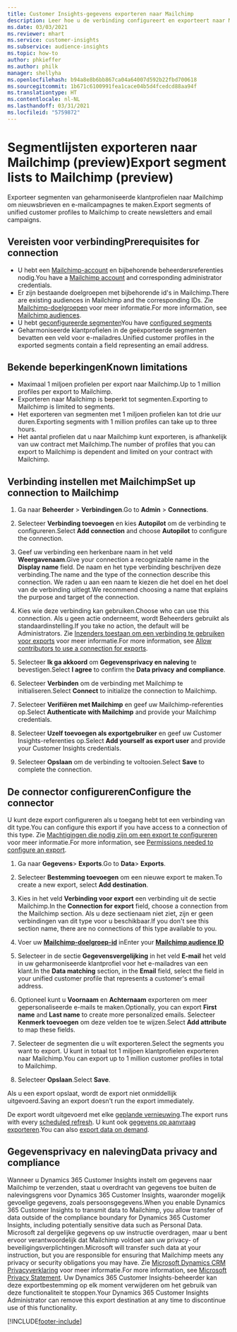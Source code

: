 ```yaml
---
title: Customer Insights-gegevens exporteren naar Mailchimp
description: Leer hoe u de verbinding configureert en exporteert naar Mailchimp.
ms.date: 03/03/2021
ms.reviewer: mhart
ms.service: customer-insights
ms.subservice: audience-insights
ms.topic: how-to
author: phkieffer
ms.author: philk
manager: shellyha
ms.openlocfilehash: b94a8e8b6bb867ca04a64007d592b22fbd700618
ms.sourcegitcommit: 1b671c6100991fea1cace04b5d4fcedcd88aa94f
ms.translationtype: HT
ms.contentlocale: nl-NL
ms.lasthandoff: 03/31/2021
ms.locfileid: "5759872"
---
```

# <a name="export-segment-lists-to-mailchimp-preview"></a><span data-ttu-id="f2cb2-103">Segmentlijsten exporteren naar Mailchimp (preview)</span><span class="sxs-lookup"><span data-stu-id="f2cb2-103">Export segment lists to Mailchimp (preview)</span></span>

<span data-ttu-id="f2cb2-104">Exporteer segmenten van geharmoniseerde klantprofielen naar Mailchimp om nieuwsbrieven en e-mailcampagnes te maken.</span><span class="sxs-lookup"><span data-stu-id="f2cb2-104">Export segments of unified customer profiles to Mailchimp to create newsletters and email campaigns.</span></span>

## <a name="prerequisites-for-connection"></a><span data-ttu-id="f2cb2-105">Vereisten voor verbinding</span><span class="sxs-lookup"><span data-stu-id="f2cb2-105">Prerequisites for connection</span></span>

-   <span data-ttu-id="f2cb2-106">U hebt een [Mailchimp-account](https://mailchimp.com/) en bijbehorende beheerdersreferenties nodig.</span><span class="sxs-lookup"><span data-stu-id="f2cb2-106">You have a [Mailchimp account](https://mailchimp.com/) and corresponding administrator credentials.</span></span>
-   <span data-ttu-id="f2cb2-107">Er zijn bestaande doelgroepen met bijbehorende id's in Mailchimp.</span><span class="sxs-lookup"><span data-stu-id="f2cb2-107">There are existing audiences in Mailchimp and the corresponding IDs.</span></span> <span data-ttu-id="f2cb2-108">Zie [Mailchimp-doelgroepen](https://mailchimp.com/help/create-audience/) voor meer informatie.</span><span class="sxs-lookup"><span data-stu-id="f2cb2-108">For more information, see [Mailchimp audiences](https://mailchimp.com/help/create-audience/).</span></span>
-   <span data-ttu-id="f2cb2-109">U hebt [geconfigureerde segmenten](segments.md)</span><span class="sxs-lookup"><span data-stu-id="f2cb2-109">You have [configured segments](segments.md)</span></span>
-   <span data-ttu-id="f2cb2-110">Geharmoniseerde klantprofielen in de geëxporteerde segmenten bevatten een veld voor e-mailadres.</span><span class="sxs-lookup"><span data-stu-id="f2cb2-110">Unified customer profiles in the exported segments contain a field representing an email address.</span></span>

## <a name="known-limitations"></a><span data-ttu-id="f2cb2-111">Bekende beperkingen</span><span class="sxs-lookup"><span data-stu-id="f2cb2-111">Known limitations</span></span>

- <span data-ttu-id="f2cb2-112">Maximaal 1 miljoen profielen per export naar Mailchimp.</span><span class="sxs-lookup"><span data-stu-id="f2cb2-112">Up to 1 million profiles per export to Mailchimp.</span></span>
- <span data-ttu-id="f2cb2-113">Exporteren naar Mailchimp is beperkt tot segmenten.</span><span class="sxs-lookup"><span data-stu-id="f2cb2-113">Exporting to Mailchimp is limited to segments.</span></span>
- <span data-ttu-id="f2cb2-114">Het exporteren van segmenten met 1 miljoen profielen kan tot drie uur duren.</span><span class="sxs-lookup"><span data-stu-id="f2cb2-114">Exporting segments with 1 million profiles can take up to three hours.</span></span> 
- <span data-ttu-id="f2cb2-115">Het aantal profielen dat u naar Mailchimp kunt exporteren, is afhankelijk van uw contract met Mailchimp.</span><span class="sxs-lookup"><span data-stu-id="f2cb2-115">The number of profiles that you can export to Mailchimp is dependent and limited on your contract with Mailchimp.</span></span>

## <a name="set-up-connection-to-mailchimp"></a><span data-ttu-id="f2cb2-116">Verbinding instellen met Mailchimp</span><span class="sxs-lookup"><span data-stu-id="f2cb2-116">Set up connection to Mailchimp</span></span>

1. <span data-ttu-id="f2cb2-117">Ga naar **Beheerder** > **Verbindingen**.</span><span class="sxs-lookup"><span data-stu-id="f2cb2-117">Go to **Admin** > **Connections**.</span></span>

1. <span data-ttu-id="f2cb2-118">Selecteer **Verbinding toevoegen** en kies **Autopilot** om de verbinding te configureren.</span><span class="sxs-lookup"><span data-stu-id="f2cb2-118">Select **Add connection** and choose **Autopilot** to configure the connection.</span></span>

1. <span data-ttu-id="f2cb2-119">Geef uw verbinding een herkenbare naam in het veld **Weergavenaam**.</span><span class="sxs-lookup"><span data-stu-id="f2cb2-119">Give your connection a recognizable name in the **Display name** field.</span></span> <span data-ttu-id="f2cb2-120">De naam en het type verbinding beschrijven deze verbinding.</span><span class="sxs-lookup"><span data-stu-id="f2cb2-120">The name and the type of the connection describe this connection.</span></span> <span data-ttu-id="f2cb2-121">We raden u aan een naam te kiezen die het doel en het doel van de verbinding uitlegt.</span><span class="sxs-lookup"><span data-stu-id="f2cb2-121">We recommend choosing a name that explains the purpose and target of the connection.</span></span>

1. <span data-ttu-id="f2cb2-122">Kies wie deze verbinding kan gebruiken.</span><span class="sxs-lookup"><span data-stu-id="f2cb2-122">Choose who can use this connection.</span></span> <span data-ttu-id="f2cb2-123">Als u geen actie onderneemt, wordt Beheerders gebruikt als standaardinstelling.</span><span class="sxs-lookup"><span data-stu-id="f2cb2-123">If you take no action, the default will be Administrators.</span></span> <span data-ttu-id="f2cb2-124">Zie [Inzenders toestaan om een verbinding te gebruiken voor exports](connections.md#allow-contributors-to-use-a-connection-for-exports) voor meer informatie.</span><span class="sxs-lookup"><span data-stu-id="f2cb2-124">For more information, see [Allow contributors to use a connection for exports](connections.md#allow-contributors-to-use-a-connection-for-exports).</span></span>

1. <span data-ttu-id="f2cb2-125">Selecteer **Ik ga akkoord** om **Gegevensprivacy en naleving** te bevestigen.</span><span class="sxs-lookup"><span data-stu-id="f2cb2-125">Select **I agree** to confirm the **Data privacy and compliance**.</span></span>

1. <span data-ttu-id="f2cb2-126">Selecteer **Verbinden** om de verbinding met Mailchimp te initialiseren.</span><span class="sxs-lookup"><span data-stu-id="f2cb2-126">Select **Connect** to initialize the connection to Mailchimp.</span></span>

1. <span data-ttu-id="f2cb2-127">Selecteer **Verifiëren met Mailchimp** en geef uw Mailchimp-referenties op.</span><span class="sxs-lookup"><span data-stu-id="f2cb2-127">Select **Authenticate with Mailchimp** and provide your Mailchimp credentials.</span></span>

1. <span data-ttu-id="f2cb2-128">Selecteer **Uzelf toevoegen als exportgebruiker** en geef uw Customer Insights-referenties op.</span><span class="sxs-lookup"><span data-stu-id="f2cb2-128">Select **Add yourself as export user** and provide your Customer Insights credentials.</span></span>

1. <span data-ttu-id="f2cb2-129">Selecteer **Opslaan** om de verbinding te voltooien.</span><span class="sxs-lookup"><span data-stu-id="f2cb2-129">Select **Save** to complete the connection.</span></span> 

## <a name="configure-the-connector"></a><span data-ttu-id="f2cb2-130">De connector configureren</span><span class="sxs-lookup"><span data-stu-id="f2cb2-130">Configure the connector</span></span>

<span data-ttu-id="f2cb2-131">U kunt deze export configureren als u toegang hebt tot een verbinding van dit type.</span><span class="sxs-lookup"><span data-stu-id="f2cb2-131">You can configure this export if you have access to a connection of this type.</span></span> <span data-ttu-id="f2cb2-132">Zie [Machtigingen die nodig zijn om een export te configureren](export-destinations.md#set-up-a-new-export) voor meer informatie.</span><span class="sxs-lookup"><span data-stu-id="f2cb2-132">For more information, see [Permissions needed to configure an export](export-destinations.md#set-up-a-new-export).</span></span>

1. <span data-ttu-id="f2cb2-133">Ga naar **Gegevens**> **Exports**.</span><span class="sxs-lookup"><span data-stu-id="f2cb2-133">Go to **Data**> **Exports**.</span></span>

1. <span data-ttu-id="f2cb2-134">Selecteer **Bestemming toevoegen** om een nieuwe export te maken.</span><span class="sxs-lookup"><span data-stu-id="f2cb2-134">To create a new export, select **Add destination**.</span></span>

1. <span data-ttu-id="f2cb2-135">Kies in het veld **Verbinding voor export** een verbinding uit de sectie Mailchimp.</span><span class="sxs-lookup"><span data-stu-id="f2cb2-135">In the **Connection for export** field, choose a connection from the Mailchimp section.</span></span> <span data-ttu-id="f2cb2-136">Als u deze sectienaam niet ziet, zijn er geen verbindingen van dit type voor u beschikbaar.</span><span class="sxs-lookup"><span data-stu-id="f2cb2-136">If you don't see this section name, there are no connections of this type available to you.</span></span>

1. <span data-ttu-id="f2cb2-137">Voer uw **[Mailchimp-doelgroep-id](https://mailchimp.com/help/find-audience-id/)** in</span><span class="sxs-lookup"><span data-stu-id="f2cb2-137">Enter your **[Mailchimp audience ID](https://mailchimp.com/help/find-audience-id/)**</span></span>

3. <span data-ttu-id="f2cb2-138">Selecteer in de sectie **Gegevensvergelijking** in het veld **E-mail** het veld in uw geharmoniseerde klantprofiel voor het e-mailadres van een klant.</span><span class="sxs-lookup"><span data-stu-id="f2cb2-138">In the **Data matching** section, in the **Email** field, select the field in your unified customer profile that represents a customer's email address.</span></span> 

1. <span data-ttu-id="f2cb2-139">Optioneel kunt u **Voornaam** en **Achternaam** exporteren om meer gepersonaliseerde e-mails te maken.</span><span class="sxs-lookup"><span data-stu-id="f2cb2-139">Optionally, you can export **First name** and **Last name** to create more personalized emails.</span></span> <span data-ttu-id="f2cb2-140">Selecteer **Kenmerk toevoegen** om deze velden toe te wijzen.</span><span class="sxs-lookup"><span data-stu-id="f2cb2-140">Select **Add attribute** to map these fields.</span></span>

1. <span data-ttu-id="f2cb2-141">Selecteer de segmenten die u wilt exporteren.</span><span class="sxs-lookup"><span data-stu-id="f2cb2-141">Select the segments you want to export.</span></span> <span data-ttu-id="f2cb2-142">U kunt in totaal tot 1 miljoen klantprofielen exporteren naar Mailchimp.</span><span class="sxs-lookup"><span data-stu-id="f2cb2-142">You can export up to 1 million customer profiles in total to Mailchimp.</span></span>

1. <span data-ttu-id="f2cb2-143">Selecteer **Opslaan**.</span><span class="sxs-lookup"><span data-stu-id="f2cb2-143">Select **Save**.</span></span>

<span data-ttu-id="f2cb2-144">Als u een export opslaat, wordt de export niet onmiddellijk uitgevoerd.</span><span class="sxs-lookup"><span data-stu-id="f2cb2-144">Saving an export doesn't run the export immediately.</span></span>

<span data-ttu-id="f2cb2-145">De export wordt uitgevoerd met elke [geplande vernieuwing](system.md#schedule-tab).</span><span class="sxs-lookup"><span data-stu-id="f2cb2-145">The export runs with every [scheduled refresh](system.md#schedule-tab).</span></span> <span data-ttu-id="f2cb2-146">U kunt ook [gegevens op aanvraag exporteren](export-destinations.md#run-exports-on-demand).</span><span class="sxs-lookup"><span data-stu-id="f2cb2-146">You can also [export data on demand](export-destinations.md#run-exports-on-demand).</span></span> 

## <a name="data-privacy-and-compliance"></a><span data-ttu-id="f2cb2-147">Gegevensprivacy en naleving</span><span class="sxs-lookup"><span data-stu-id="f2cb2-147">Data privacy and compliance</span></span>

<span data-ttu-id="f2cb2-148">Wanneer u Dynamics 365 Customer Insights instelt om gegevens naar Mailchimp te verzenden, staat u overdracht van gegevens toe buiten de nalevingsgrens voor Dynamics 365 Customer Insights, waaronder mogelijk gevoelige gegevens, zoals persoonsgegevens.</span><span class="sxs-lookup"><span data-stu-id="f2cb2-148">When you enable Dynamics 365 Customer Insights to transmit data to Mailchimp, you allow transfer of data outside of the compliance boundary for Dynamics 365 Customer Insights, including potentially sensitive data such as Personal Data.</span></span> <span data-ttu-id="f2cb2-149">Microsoft zal dergelijke gegevens op uw instructie overdragen, maar u bent ervoor verantwoordelijk dat Mailchimp voldoet aan uw privacy- of beveiligingsverplichtingen.</span><span class="sxs-lookup"><span data-stu-id="f2cb2-149">Microsoft will transfer such data at your instruction, but you are responsible for ensuring that Mailchimp meets any privacy or security obligations you may have.</span></span> <span data-ttu-id="f2cb2-150">Zie [Microsoft Dynamics CRM Privacyverklaring](https://go.microsoft.com/fwlink/?linkid=396732) voor meer informatie.</span><span class="sxs-lookup"><span data-stu-id="f2cb2-150">For more information, see [Microsoft Privacy Statement](https://go.microsoft.com/fwlink/?linkid=396732).</span></span>
<span data-ttu-id="f2cb2-151">Uw Dynamics 365 Customer Insights-beheerder kan deze exportbestemming op elk moment verwijderen om het gebruik van deze functionaliteit te stoppen.</span><span class="sxs-lookup"><span data-stu-id="f2cb2-151">Your Dynamics 365 Customer Insights Administrator can remove this export destination at any time to discontinue use of this functionality.</span></span>

[!INCLUDE[footer-include](../includes/footer-banner.md)]
